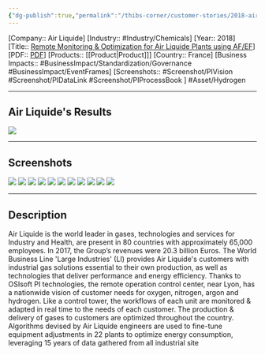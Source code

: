```yaml
---
{"dg-publish":true,"permalink":"/thibs-corner/customer-stories/2018-air-liquide-remote-monitoring-and-optimization-for-air-liquide-plants-using-af-ef/","noteIcon":""}
---
```


[Company:: Air Liquide]
[Industry:: #Industry/Chemicals]
[Year:: 2018]
[Title:: [Remote Monitoring & Optimization for Air Liquide Plants using AF/EF](https://resources.osisoft.com/presentations/remote-monitoring-and-optimization-for-air-liquide-plants-using-af/ef/)]
[PDF:: [PDF](https://cdn.osisoft.com/osi/presentations/2018-uc-emea-barcelona/UC18EU-D1IA01-AirLiquide-Lotero-Remote-Monitoring-Optimization-AirLiquide-Plants-using-AF-EF.pdf)]
[Products:: [[Product\|Product]]]
[Country:: France]
[Business Impacts:: #BusinessImpact/Standardization/Governance #BusinessImpact/EventFrames]
[Screenshots:: #Screenshot/PIVision #Screenshot/PIDataLink #Screenshot/PIProcessBook ] 
#Asset/Hydrogen

---
## Air Liquide's Results
![](https://i.imgur.com/Mm3ScQB.png)

---
## Screenshots
![](https://i.imgur.com/3VwSEJM.png)
![](https://i.imgur.com/4Bm52Av.png)
![](https://i.imgur.com/e7AK4c4.png)
![](https://i.imgur.com/qgoiQb9.png)
![](https://i.imgur.com/0nYVtly.png)
![](https://i.imgur.com/IEcpSH6.png)
![](https://i.imgur.com/v3gV7Hd.png)
![](https://i.imgur.com/YqvMH4Z.png)
![](https://i.imgur.com/hiBJUeQ.png)
![](https://i.imgur.com/HSwlyvX.png)
![](https://i.imgur.com/QRMaBtx.png)



---
## Description

Air Liquide is the world leader in gases, technologies and services for Industry and Health, are present in 80 countries with approximately 65,000 employees. In 2017, the Group’s revenues were 20.3 billion Euros. The World Business Line 'Large Industries' (LI) provides Air Liquide's customers with industrial gas solutions essential to their own production, as well as technologies that deliver performance and energy efficiency. Thanks to OSIsoft PI technologies, the remote operation control center, near Lyon, has a nationwide vision of customer needs for oxygen, nitrogen, argon and hydrogen. Like a control tower, the workflows of each unit are monitored & adapted in real time to the needs of each customer. The production & delivery of gases to customers are optimized throughout the country. Algorithms devised by Air Liquide engineers are used to fine-tune equipment adjustments in 22 plants to optimize energy consumption, leveraging 15 years of data gathered from all industrial site